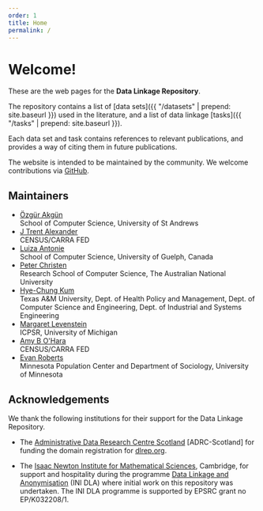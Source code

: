 ```yaml
---
order: 1
title: Home
permalink: /
---
```


<div class="jumbotron" markdown="1">

# Welcome!

These are the web pages for the **Data Linkage Repository**.

The repository contains
a list of [data sets]({{ "/datasets" | prepend: site.baseurl }}) used in the literature,
and a list of data linkage [tasks]({{ "/tasks" | prepend: site.baseurl }}).

Each data set and task contains references to relevant publications,
and provides a way of citing them in future publications.

The website is intended to be maintained by the community.
We welcome contributions via [GitHub](http://www.github.com/dlrep/dlrep).

</div>


## Maintainers

- [Özgür Akgün](http://ozgur.host.cs.st-andrews.ac.uk)  
School of Computer Science, University of St Andrews
- [J Trent Alexander](https://www.census.gov/ces/researchprograms/workingatcarra.html)  
CENSUS/CARRA FED
- [Luiza Antonie](http://www.uoguelph.ca/~lantonie/)  
School of Computer Science, University of Guelph, Canada
- [Peter Christen](http://users.cecs.anu.edu.au/~christen/)  
Research School of Computer Science, The Australian National University
- [Hye-Chung Kum](https://sph.tamhsc.edu/hpm/faculty/kum.html)  
Texas A&M University, Dept. of Health Policy and Management, Dept. of Computer Science and Engineering, Dept. of Industrial and Systems Engineering
- [Margaret Levenstein](http://www-personal.umich.edu/~maggiel/)  
ICPSR, University of Michigan
- [Amy B O'Hara](http://www.census.gov/research/researchers/profile.php?cv_profile=2307)  
CENSUS/CARRA FED
- [Evan Roberts](http://www.evanroberts.net/)  
Minnesota Population Center and Department of Sociology, University of Minnesota


## Acknowledgements

We thank the following institutions for their support for the Data Linkage Repository.

- The [Administrative Data Research Centre Scotland](https://adrn.ac.uk/about/research-centre-scotland)
  [ADRC-Scotland] for funding the  domain registration for [dlrep.org](http://dlrep.org/).
  
- The [Isaac Newton Institute for Mathematical Sciences](http://www.newton.ac.uk/), Cambridge,
  for support and hospitality during the programme [Data Linkage and Anonymisation](https://www.newton.ac.uk/event/dla)
  (INI DLA) where initial work on this repository was undertaken. The INI DLA programme is supported by EPSRC grant no EP/K032208/1.
